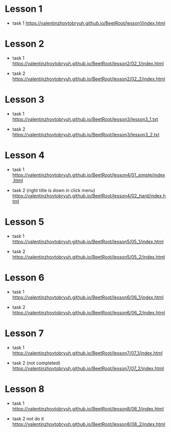 # Lesson 1
* task 1
https://valentinzhovtobryuh.github.io/BeetRoot/lesson1/index.html

# Lesson 2
* task 1
https://valentinzhovtobryuh.github.io/BeetRoot/lesson2/02_1/index.html

* task 2
https://valentinzhovtobryuh.github.io/BeetRoot/lesson2/02_2/index.html

# Lesson 3
* task 1
https://valentinzhovtobryuh.github.io/BeetRoot/lesson3/lesson3_1.txt

* task 2
https://valentinzhovtobryuh.github.io/BeetRoot/lesson3/lesson3_2.txt

# Lesson 4
* task 1
https://valentinzhovtobryuh.github.io/BeetRoot/lesson4/01_simple/index.html

* task 2 (right title is down in click menu)
https://valentinzhovtobryuh.github.io/BeetRoot/lesson4/02_hard/index.html

# Lesson 5
* task 1
https://valentinzhovtobryuh.github.io/BeetRoot/lesson5/05_1/index.html

* task 2
https://valentinzhovtobryuh.github.io/BeetRoot/lesson5/05_2/index.html

# Lesson 6
* task 1
https://valentinzhovtobryuh.github.io/BeetRoot/lesson6/06_1/index.html

* task 2
https://valentinzhovtobryuh.github.io/BeetRoot/lesson6/06_2/index.html

# Lesson 7
* task 1
https://valentinzhovtobryuh.github.io/BeetRoot/lesson7/07_1/index.html

* task 2 (not completed)
https://valentinzhovtobryuh.github.io/BeetRoot/lesson7/07_2/index.html

# Lesson 8
* task 1
https://valentinzhovtobryuh.github.io/BeetRoot/lesson8/08_1/index.html

* task 2 not do it
https://valentinzhovtobryuh.github.io/BeetRoot/lesson8/08_2/index.html









